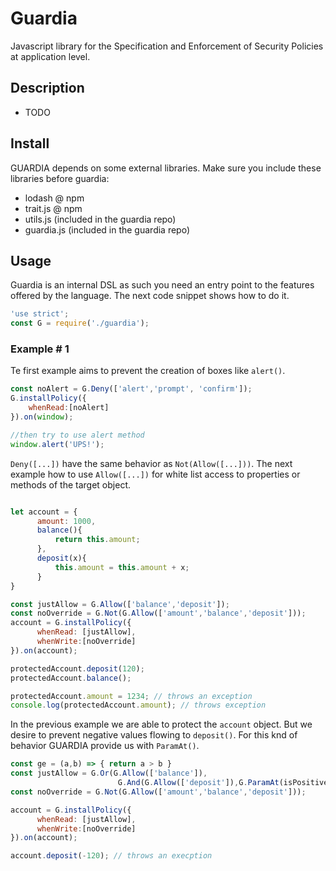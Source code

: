 # Guardia

Javascript library for the Specification and Enforcement of Security Policies at application level.

## Description
- TODO

## Install
GUARDIA depends on some external libraries. Make sure you include these libraries before guardia:

- lodash   @ npm
- trait.js @ npm
- utils.js (included in the guardia repo)
- guardia.js (included in the guardia repo)

## Usage

Guardia is an internal DSL as such you need an entry point to the features offered by the language. The next code snippet shows how to do it.

```javascript
'use strict';
const G = require('./guardia');
```

### Example # 1
Te first example aims to prevent the creation of boxes like ```alert()```.
 
 ```javascript
 const noAlert = G.Deny(['alert','prompt', 'confirm']);
 G.installPolicy({
     whenRead:[noAlert]
 }).on(window);

//then try to use alert method
window.alert('UPS!');
 ```
 ```Deny([...])``` have the same behavior as ```Not(Allow([...]))```. The next example how to use  ```Allow([...])``` for white list access to properties or methods of the target object.

```javascript

let account = {
      amount: 1000,
      balance(){
          return this.amount;
      },
      deposit(x){
          this.amount = this.amount + x;
      }
}

const justAllow = G.Allow(['balance','deposit']);
const noOverride = G.Not(G.Allow(['amount','balance','deposit']));
account = G.installPolicy({
      whenRead: [justAllow],
      whenWrite:[noOverride]
}).on(account);

protectedAccount.deposit(120);
protectedAccount.balance();

protectedAccount.amount = 1234; // throws an exception
console.log(protectedAccount.amount); // throws exception

```
In the previous example we are able to protect the ```account``` object. But we desire to prevent negative values flowing to ```deposit()```. For this knd of behavior GUARDIA provide us with ```ParamAt()```.

```javascript
const ge = (a,b) => { return a > b } 
const justAllow = G.Or(G.Allow(['balance']),
                        G.And(G.Allow(['deposit']),G.ParamAt(isPositive,G.getVType(0,Number),0)));
const noOverride = G.Not(G.Allow(['amount','balance','deposit']));

account = G.installPolicy({
      whenRead: [justAllow],
      whenWrite:[noOverride]
}).on(account);

account.deposit(-120); // throws an execption
```
